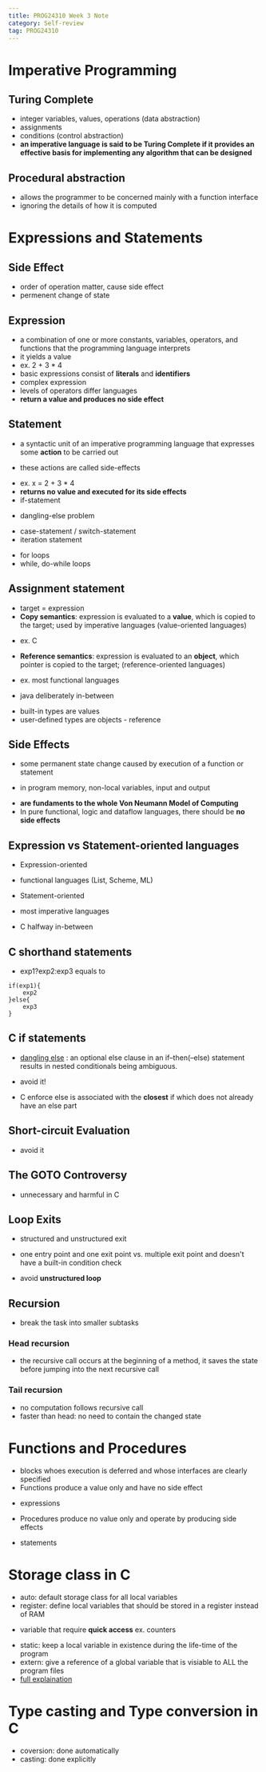 ```yaml
---
title: PROG24310 Week 3 Note
category: Self-review
tag: PROG24310
---
```


# Imperative Programming
## Turing Complete
* integer variables, values, operations (data abstraction)
* assignments
* conditions (control abstraction)
* **an imperative language is said to be Turing Complete if it provides an effective basis for implementing any algorithm that can be designed**
## Procedural abstraction
* allows the programmer to be concerned mainly with a function interface
* ignoring the details of how it is computed

# Expressions and Statements
## Side Effect
* order of operation matter, cause side effect
* permenent change of state
## Expression
* a combination of one or more constants, variables, operators, and functions that the programming language interprets
* it yields a value
* ex. 2 + 3 * 4
* basic expressions consist of **literals** and **identifiers**
* complex expression
* levels of operators differ languages
* **return a value and produces no side effect**
## Statement
* a syntactic unit of an imperative programming language that expresses some **action** to be carried out
- these actions are called side-effects
* ex. x = 2 + 3 * 4
* **returns no value and executed for its side effects**
* if-statement
 - dangling-else problem
* case-statement / switch-statement
* iteration statement
 - for loops
 - while, do-while loops
## Assignment statement
* target = expression
* **Copy semantics**: expression is evaluated to a **value**, which is copied to the target; used by imperative languages (value-oriented languages)
- ex. C
* **Reference semantics**: expression is evaluated to an **object**, which pointer is copied to the target; (reference-oriented languages)
- ex. most functional languages
* java deliberately in-between
- built-in types are values
- user-defined types are objects - reference
## Side Effects
* some permanent state change caused by execution of a function or statement
 - in program memory, non-local variables, input and output
* **are fundaments to the whole Von Neumann Model of Computing**
* In pure functional, logic and dataflow languages, there should be **no side effects**
## Expression vs Statement-oriented languages
* Expression-oriented
 - functional languages (List, Scheme, ML)
* Statement-oriented
 - most imperative languages
* C halfway in-between
## C shorthand statements
* exp1?exp2:exp3 equals to
```
if(exp1){
    exp2
}else{
    exp3
}
```
## C if statements
* [dangling else](https://en.wikipedia.org/wiki/Dangling_else) : an optional else clause in an if–then(–else) statement results in nested conditionals being ambiguous.
- avoid it!
* C enforce else is associated with the __closest__ if which does not already have an else part
## Short-circuit Evaluation
* avoid it
## The GOTO Controversy
* unnecessary and harmful in C 
## Loop Exits
* structured and unstructured exit
- one entry point and one exit point vs. multiple exit point and doesn't have a built-in condition check
* avoid **unstructured loop**
## Recursion
* break the task into smaller subtasks
### Head recursion
* the recursive call occurs at the beginning of a method, it saves the state before jumping into the next recursive call
### Tail recursion
* no computation follows recursive call
* faster than head: no need to contain the changed state

# Functions and Procedures
* blocks whoes execution is deferred and whose interfaces are clearly specified
* Functions produce a value only and have no side effect
- expressions
* Procedures produce no value only and operate by producing side effects
- statements

# Storage class in C
* auto: default storage class for all local variables
* register: define local variables that should be stored in a register instead of RAM
- variable that require **quick access** ex. counters
* static: keep a local variable in existence during the life-time of the program
* extern: give a reference of a global variable that is visiable to ALL the program files
* [full explaination](https://www.tutorialspoint.com/cprogramming/c_storage_classes.htm)

# Type casting and Type conversion in C
* coversion: done automatically
* casting: done explicitly
